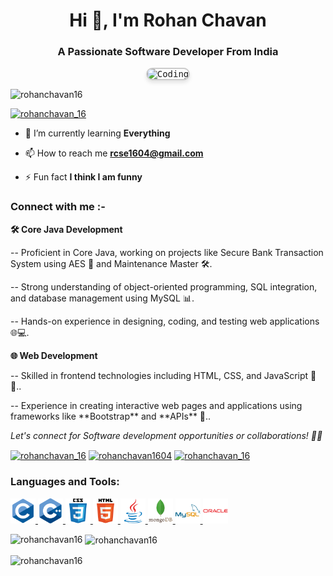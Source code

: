 <h1 align="center">Hi 👋, I'm Rohan Chavan</h1>
<h3 align="center">A Passionate Software Developer From India</h3>
<p align="center">
<kbd>
<img 
    src="https://cdn.dribbble.com/users/2131993/screenshots/4948736/media/421d4ed2f3d23c73d64d20963f61f422.gif"
    alt="Coding" 
    width="600"
    height="400" 
    style="border: 2px solid #ccc; border-radius: 15px; box-shadow: 0 4px 6px rgba(0, 0, 0, 0.1);"></img>
</kbd>
</p>

<p align="left"> <img src="https://komarev.com/ghpvc/?username=rohanchavan16&label=Profile%20views&color=0e75b6&style=flat" alt="rohanchavan16" /> </p>

<p align="left"> <a href="https://twitter.com/rohanchavan_16" target="blank"><img src="https://img.shields.io/twitter/follow/rohanchavan_16?logo=twitter&style=for-the-badge" alt="rohanchavan_16" /></a> </p>

- 🌱 I’m currently learning **Everything**

- 📫 How to reach me **rcse1604@gmail.com**

- ⚡ Fun fact **I think I am funny**

<h3 align="left">Connect with me :- </h3>
<p align="left">
<b>🛠️ Core Java Development</b> 

<p> -- Proficient in Core Java, working on projects like Secure Bank Transaction System using AES 🔐 and Maintenance Master 🛠️.</p>
<p> -- Strong understanding of object-oriented programming, SQL integration, and database management using MySQL 📊.</p>
<p> -- Hands-on experience in designing, coding, and testing web applications 🌐💻.</p>

<b>🌐 Web Development</b> 

<p> -- Skilled in frontend technologies including HTML, CSS, and JavaScript 🎨🌐..</p>
<p> -- Experience in creating interactive web pages and applications using frameworks like **Bootstrap** and **APIs** 🌟..</p>
<p> <i> Let's connect for Software development opportunities or collaborations! 💼📲</i></p>

<a href="https://twitter.com/rohanchavan_16" target="blank"><img align="center" src="https://raw.githubusercontent.com/rahuldkjain/github-profile-readme-generator/master/src/images/icons/Social/twitter.svg" alt="rohanchavan_16" height="30" width="40" /></a>
<a href="https://linkedin.com/in/rohanchavan1604" target="blank"><img align="center" src="https://raw.githubusercontent.com/rahuldkjain/github-profile-readme-generator/master/src/images/icons/Social/linked-in-alt.svg" alt="rohanchavan1604" height="30" width="40" /></a>
<a href="https://instagram.com/rohanchavan_16" target="blank"><img align="center" src="https://raw.githubusercontent.com/rahuldkjain/github-profile-readme-generator/master/src/images/icons/Social/instagram.svg" alt="rohanchavan_16" height="30" width="40" /></a>
</p>

<h3 align="left">Languages and Tools:</h3>
<p align="left"> <a href="https://www.cprogramming.com/" target="_blank" rel="noreferrer"> <img src="https://raw.githubusercontent.com/devicons/devicon/master/icons/c/c-original.svg" alt="c" width="40" height="40"/> </a> <a href="https://www.w3schools.com/cpp/" target="_blank" rel="noreferrer"> <img src="https://raw.githubusercontent.com/devicons/devicon/master/icons/cplusplus/cplusplus-original.svg" alt="cplusplus" width="40" height="40"/> </a> <a href="https://www.w3schools.com/css/" target="_blank" rel="noreferrer"> <img src="https://raw.githubusercontent.com/devicons/devicon/master/icons/css3/css3-original-wordmark.svg" alt="css3" width="40" height="40"/> </a> <a href="https://www.w3.org/html/" target="_blank" rel="noreferrer"> <img src="https://raw.githubusercontent.com/devicons/devicon/master/icons/html5/html5-original-wordmark.svg" alt="html5" width="40" height="40"/> </a> <a href="https://www.java.com" target="_blank" rel="noreferrer"> <img src="https://raw.githubusercontent.com/devicons/devicon/master/icons/java/java-original.svg" alt="java" width="40" height="40"/> </a> <a href="https://www.mongodb.com/" target="_blank" rel="noreferrer"> <img src="https://raw.githubusercontent.com/devicons/devicon/master/icons/mongodb/mongodb-original-wordmark.svg" alt="mongodb" width="40" height="40"/> </a> <a href="https://www.mysql.com/" target="_blank" rel="noreferrer"> <img src="https://raw.githubusercontent.com/devicons/devicon/master/icons/mysql/mysql-original-wordmark.svg" alt="mysql" width="40" height="40"/> </a> <a href="https://www.oracle.com/" target="_blank" rel="noreferrer"> <img src="https://raw.githubusercontent.com/devicons/devicon/master/icons/oracle/oracle-original.svg" alt="oracle" width="40" height="40"/> </a> </p>

<p><img align="left" src="https://github-readme-stats.vercel.app/api/top-langs?username=rohanchavan16&show_icons=true&locale=en&layout=compact" alt="rohanchavan16" /></p>

<p>&nbsp;<img align="center" src="https://github-readme-stats.vercel.app/api?username=rohanchavan16&show_icons=true&locale=en" alt="rohanchavan16" /></p>

<p><img align="center" src="https://github-readme-streak-stats.herokuapp.com/?user=rohanchavan16&" alt="rohanchavan16" /></p>
